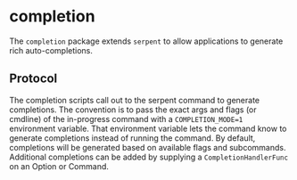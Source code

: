 # completion

The `completion` package extends `serpent` to allow applications to generate rich auto-completions.


## Protocol

The completion scripts call out to the serpent command to generate
completions. The convention is to pass the exact args and flags (or
cmdline) of the in-progress command with a `COMPLETION_MODE=1` environment variable. That environment variable lets the command know to generate completions instead of running the command.
By default, completions will be generated based on available flags and subcommands. Additional completions can be added by supplying a `CompletionHandlerFunc` on an Option or Command.